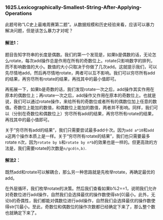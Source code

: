 ### 1625.Lexicographically-Smallest-String-After-Applying-Operations

此题号称“LC史上最难周赛第二题”。从数据规模和历史经验来看，应该可以暴力解决问题，但是该怎么暴力才对呢？

#### 解法1：

题目告知字符串的长度是偶数。我们的第一个发现是，如果b是偶数的话，无论怎么rotate，每次add操作总是作用在所有的奇数位上。rotate只影响数字的排列，而不影响数值的大小。数值的大小只取决于你做了几次add。这就提示我们，可以先尽情地add，然后再尽情地rotate，两者可以互不影响。我们可以穷尽所有add的结果，再穷尽所有rotate的结果，再找其中的最小值即可。

再拓展一下，如果b是奇数的话，我们发现rotate一次之后，add操作其实作用在原本的偶数位上；再rotate一次之后，add操作又作用在原本的奇数位上。也就是说，我们可以通过rotate操作，来给所有的奇数位或者所有的偶数位加上任意的数值。奇数位上能加的数值，和偶数位上能加的数值，两者并不影响。同样，我们可以（分别在奇数位和偶数位上）穷尽所有add的结果，再穷尽所有rotate的结果，再找其中的最小值即可。

关于“穷尽所有add的结果”，我们只需要尝试最多add十次。因为```add a*10```和```add a```这两个操作本质上是一样。关于“穷尽所有rotate的结果”，我们也只需要最多rotate n次，因为```rotate by b```和```rotate by n*b```的效果也是一样的。但更高效的方法是，我们需要rotate的次数是```n/gcd(n,b)```.

#### 解法2：
既然add和rotate可以解耦合，那么另一种思路就是先枚举rotate，再确定最优的add。

在外层循环，我们枚举rotate的决策。然后我们查看如果b%2==1，说明我们允许对奇数位进行add操作，自然我们会选择最优的操作数使得str[0]最小。此外，无论b的奇偶性，我们都能对偶数位进行add操作，自然我们会选择最优的操作数使得str[1]最小。至此，奇数位和偶数位的操作次数都已经确定下来了，那么整个数也就确定下来了。
